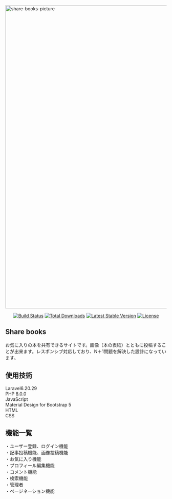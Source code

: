 <img width="944" alt="share-books-picture" src="https://user-images.githubusercontent.com/69136417/125148634-cf917280-e16e-11eb-99e5-1ad0f7a85a81.png">

<p align="center">
<a href="https://travis-ci.org/laravel/framework"><img src="https://travis-ci.org/laravel/framework.svg" alt="Build Status"></a>
<a href="https://packagist.org/packages/laravel/framework"><img src="https://poser.pugx.org/laravel/framework/d/total.svg" alt="Total Downloads"></a>
<a href="https://packagist.org/packages/laravel/framework"><img src="https://poser.pugx.org/laravel/framework/v/stable.svg" alt="Latest Stable Version"></a>
<a href="https://packagist.org/packages/laravel/framework"><img src="https://poser.pugx.org/laravel/framework/license.svg" alt="License"></a>
</p>

## Share books

お気に入りの本を共有できるサイトです。画像（本の表紙）とともに投稿することが出来ます。レスポンシブ対応しており、N＋1問題を解決した設計になっています。

## 使用技術

Laravel6.20.29  
PHP 8.0.0  
JavaScript  
Material Design for Bootstrap 5  
HTML  
CSS  

## 機能一覧

・ユーザー登録、ログイン機能  
・記事投稿機能、画像投稿機能  
・お気に入り機能  
・プロフィール編集機能  
・コメント機能  
・検索機能  
・管理者  
・ページネーション機能  


